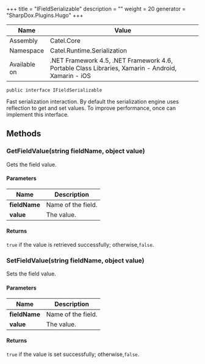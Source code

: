 

+++
title = "IFieldSerializable" 
description = ""
weight = 20
generator = "SharpDox.Plugins.Hugo"
+++

Name|Value
---|---
Assembly|Catel.Core
Namespace|Catel.Runtime.Serialization
Available on|.NET Framework 4.5, .NET Framework 4.6, Portable Class Libraries, Xamarin - Android, Xamarin - iOS

```
public interface IFieldSerializable
```

Fast serialization interaction. By default the serialization engine uses reflection to get and set values. To improve performance, once can implement this interface.

## Methods

### GetFieldValue(string fieldName, object value)

Gets the field value.

#### Parameters

Name|Description
---|---
**fieldName**|Name of the field.
**value**|The value.

#### Returns

`true` if the value is retrieved successfully; otherwise,`false`.

### SetFieldValue(string fieldName, object value)

Sets the field value.

#### Parameters

Name|Description
---|---
**fieldName**|Name of the field.
**value**|The value.

#### Returns

`true` if the value is set successfully; otherwise,`false`.


